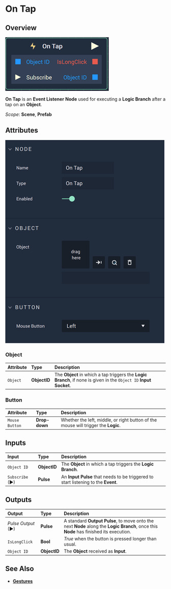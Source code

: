 # On Tap

## Overview

![The On Tap Node.](../../../.gitbook/assets/ontapnode.png)

**On Tap** is an **Event Listener** **Node** used for executing a **Logic Branch** after a tap on an **Object**.

*Scope*: **Scene**, **Prefab**

## Attributes


![The On Tap Node Attributes.](../../../.gitbook/assets/ontapattributes.png)

### Object

| Attribute | Type | Description |
| :--- | :--- | :--- |
| `Object` | **ObjectID** | The **Object** in which a tap triggers the **Logic Branch**, if none is given in the `Object ID` **Input Socket**. |

### Button

| Attribute | Type | Description |
| :--- | :--- | :--- |
| `Mouse Button` | **Drop-down** | Whether the left, middle, or right button of the mouse will trigger the **Logic**. |

## Inputs

| Input | Type | Description |
| :--- | :--- | :--- |
| `Object ID` | **ObjectID** | The **Object** in which a tap triggers the **Logic Branch**. |
| `Subscribe` (►)|**Pulse** | An **Input Pulse** that needs to be triggered to start listening to the **Event**. |

## Outputs

| Output | Type | Description |
| :--- | :--- | :--- |
| _Pulse Output_ \(►\) | **Pulse** | A standard **Output Pulse**, to move onto the next **Node** along the **Logic Branch**, once this **Node** has finished its execution. |
| `IsLongClick` | **Bool** | _True_ when the button is pressed longer than usual. |
| `Object ID` | **ObjectID** | The **Object** received as **Input**. | 

## See Also

* [**Gestures**](./)

